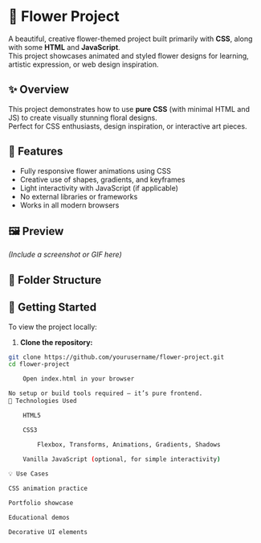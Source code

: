 # 🌸 Flower Project

A beautiful, creative flower-themed project built primarily with **CSS**, along with some **HTML** and **JavaScript**.  
This project showcases animated and styled flower designs for learning, artistic expression, or web design inspiration.

## ✨ Overview

This project demonstrates how to use **pure CSS** (with minimal HTML and JS) to create visually stunning floral designs.  
Perfect for CSS enthusiasts, design inspiration, or interactive art pieces.

## 🎨 Features

- Fully responsive flower animations using CSS
- Creative use of shapes, gradients, and keyframes
- Light interactivity with JavaScript (if applicable)
- No external libraries or frameworks
- Works in all modern browsers

## 🖼️ Preview

*(Include a screenshot or GIF here)*

## 📁 Folder Structure


## 🚀 Getting Started

To view the project locally:

1. **Clone the repository:**

```bash
git clone https://github.com/yourusername/flower-project.git
cd flower-project

    Open index.html in your browser

No setup or build tools required — it’s pure frontend.
🔧 Technologies Used

    HTML5

    CSS3

        Flexbox, Transforms, Animations, Gradients, Shadows
    
    Vanilla JavaScript (optional, for simple interactivity)

💡 Use Cases

CSS animation practice

Portfolio showcase

Educational demos

Decorative UI elements